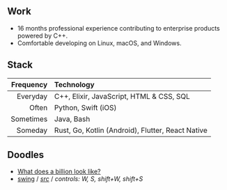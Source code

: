 ## Work

- 16 months professional experience contributing to enterprise products powered by C++.
- Comfortable developing on Linux, macOS, and Windows.

## Stack

|Frequency|Technology|
|-:|:-|
|Everyday|C++, Elixir, JavaScript, HTML & CSS, SQL|
|Often|Python, Swift (iOS)|
|Sometimes|Java, Bash|
|Someday|Rust, Go, Kotlin (Android), Flutter, React Native|

## Doodles

- [What does a billion look like?](https://pseigo.github.io/what-does-a-billion-look-like/)
- [swing](https://peytonseigo.ca/projects/swing/) / _[src](https://peytonseigo.ca/projects/swing/src/main.js)_ / _controls: W, S, shift+W, shift+S_
